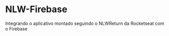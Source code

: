 # NLW-Firebase 

Integrando o aplicativo montado seguindo o NLWReturn da Rocketseat com o Firebase 
